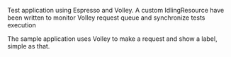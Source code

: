Test application using Espresso and Volley. A custom IdlingResource have been written to
monitor Volley request queue and synchronize tests execution

The sample application uses Volley to make a request and show a label, simple as that.
